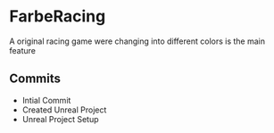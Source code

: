 # FarbeRacing
A original racing game were changing into different colors is the main feature

## Commits
* Intial Commit
* Created Unreal Project
* Unreal Project Setup